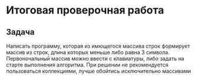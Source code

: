 # Итоговая проверочная работа
## Задача
Написать программу, которая из имющегося массива строк формирует массив из строк, длина которых меньше либо равна 3 символа. Первоночальный массив можно ввести с клавиатуры, либо задать на старте выполнения алгоритма. При решении не рекомендуется пользоваться коллекциями, лучше обойтись исключительно массивами